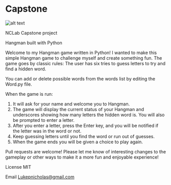 # Capstone
![alt text](https://media.giphy.com/media/ybQIv0CsYm1XY9A8Dm/giphy.gif)



NCLab Capstone project


Hangman
built with Python

Welcome to my Hangman game written in Python! I wanted to make this simple Hangman game to challenge myself and create something fun.
The game goes by classic rules: The user has six tries to guess letters to try and find a hidden word.

You can add or delete possible words from the words list by editing the Word.py file.

When the game is run:
1. It will ask for your name and welcome you to Hangman.
2. The game will display the current status of your Hangman and underscores showing how many letters the hidden word is. You will also be prompted to enter a letter.
3. After you enter a letter, press the Enter key, and you will be notified if the letter was in the word or not.
4. Keep guessing letters until you find the word or run out of guesses.
5. When the game ends you will be given a choice to play again.

Pull requests are welcome!
Please let me know of interesting changes to the gameplay or other ways to make it a more fun and enjoyable experience!

License
MIT

Email Lukepnicholas@gmail.com
